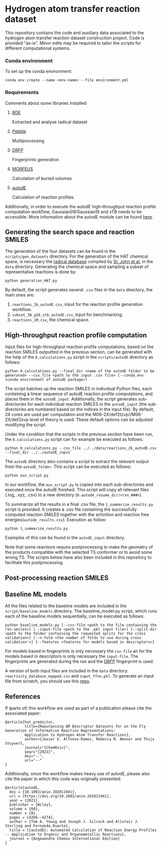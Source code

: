 # Hydrogen atom transfer reaction dataset
This repository contains the code and auxiliary data associated to the hydrogen atom transfer reaction dataset construction project. Code is provided 
"as-is". Minor edits may be required to tailor the scripts for different computational systems.

### Conda environment
To set up the conda environment:
```
conda env create --name <env-name> --file environment.yml
```

### Requirements
Comments about some libraries installed

1. [BDE](https://github.com/pstjohn/bde)

    Extracted and analyse radical dataset
2. [Pebble](https://github.com/noxdafox/pebble)

    Multiprocessing
3. [DRFP](https://github.com/reymond-group/drfp)

    Fingerprints generation
4. [MORFEUS](https://github.com/digital-chemistry-laboratory/morfeus)

    Calculation of buried volumes
5. [autodE](https://github.com/duartegroup/autodE)

    Calculation of reaction profiles.

Additionally, in order to execute the autodE high-throughput reaction profile computation workflow, Gaussian09/Gaussian16 and xTB needs to be accessible. 
More information about the autodE module can be found [here](https://github.com/duartegroup/autodE).

## Generating the search space and reaction SMILES

The generation of the four datasets can be found in the `scripts/gen_datasets` directory. For the generation of the HAT chemical space, is necessary the
[radical database](https://doi.org/10.6084/m9.figshare.c.4944855.v1) compiled by [St. John et al.](https://doi-org/10.1038/s41597-020-00588-x) in the 
`data` directory. Generating the chemical space and sampling a subset of representative reactions is done by:
```
python generation_HAT.py
```

By default, the script generates several `.csv` files in the `data` directory, the main ones are:

1. `reactions_2k_autodE.csv`, input for the reaction profile generation workflow.
2. `subset_30_g16_xtb_autodE.csv`, input for benchmarking.
3. `reactions_1M.csv`, the chemical space.

## High-throughput reaction profile computation

Input files for high-throughput reaction profile computations, based on the reaction SMILES outputted in the previous section, can be generated 
with the help of the `0.calculations.py` script in the `scripts/autodE` directory as follows:

```
python 0.calculations.py --final_dir <name of the autodE folder to be generated> --csv_file <path to the input .csv file> [--conda_env <conda environment of autodE package>]
```

The script batches up the reaction SMILES in individual Python files, each containing a linear sequence of autodE reaction profile computations, 
and places them in the `autodE_input`. Additionally, the script generates sub-directories for each individual reaction SMILES in the
`autodE_input` (the sub-directories are numbered based on the indices in the input file). By default, 24 cores are used per computation and the 
M06-2X/def2tzvp//M06-2X/def2svp level of theory is used. These default options can be adjusted modifying the script.

Under the condition that the scripts in the previous section have been run, the `0.calculations.py` script can for example be executed as follows:
```
python 0_calculations.py --csv_file ../../data/reactions_2k_autodE.csv --final_dir ../../autodE_input
```

The `autodE` directory also contains a script to extract the relevant output from the `autodE_folder`. This script 
can be executed as follows:
```
python aux_script.py
```

In our workflow, the `aux_script.py` is copied into each sub-directories and executed once the autodE finished. This script will copy all 
relevant files (.log, .xyz, .csv) to a new directory (`0.autode_resume_dir/<rxn_###>`). 

To summarize all the results in a final .csv file, the `1_summarize_results.py` script is provided. It creates a .csv file containing the successfully 
computed reaction SMILES together with the activition and reaction free energies(`autode_results.csv`). Execution as follow:
```
python 1_summarize_results.py
```

Examples of this can be found in the `autodE_input` directory.

Note that some reactions require postprocessing to make the geometry of the products compatible with the selected TS conformer or 
to avoid some wrong TS. The scripts below have also been included in this repository to facilitate this postprocessing.

## Post-processing reaction SMILES

## Baseline ML models

All the files related to the baseline models are included in the `script/baseline_models` directory. The baseline_model.py script, 
which runs each of the baseline models sequentially, can be executed as follows:
````
python baseline_models.py [--csv-file <path to the file containing the rxn-smiles>] [--input-file <path to the .pkl input file>] [--split-dir <path to the folder containing the requested splits for the cross validation>] [--n-fold <the number of folds to use during cross validation'>] [--features <features for models based in descriptors>]
````

For models based in fingerprints is only necessary the `csv-file` an for the models based in descriptors is only necessary 
the `input-file`. The fingerprints are generated during the run and the [DRFP](https://doi-org/10.1039/D1DD00006C) fingerprint is used.

A version of both input files are included in the ``data`` directory: `reactivity_database_mapped.csv` and `input_ffnn.pkl`. To generate an input file from scratch, 
you should use this [repo](https://github.com/chimie-paristech-CTM/energy_predictor_HAT).

## References

If (parts of) this workflow are used as part of a publication please cite the associated paper:
```
@article{hat_predictor,
         title={Repurposing QM Descriptor Datasets for on the Fly Generation of Informative Reaction Representations: 
         Application to Hydrogen Atom Transfer Reactions}, 
         author={Javier E. Alfonso-Ramos, Rebecca M. Neeser and Thijs Stuyver},
         journal="{ChemRxiv}",
         year="{2023}",
         doi="--",
         url="--"
}
```

Additionally, since the workflow makes heavy use of autodE, please also cite the paper in which this code was originally presented:
```
@article{autodE,
  doi = {10.1002/anie.202011941},
  url = {https://doi.org/10.1002/anie.202011941},
  year = {2021},
  publisher = {Wiley},
  volume = {60},
  number = {8},
  pages = {4266--4274},
  author = {Tom A. Young and Joseph J. Silcock and Alistair J. Sterling and Fernanda Duarte},
  title = {{autodE}: Automated Calculation of Reaction Energy Profiles -- Application to Organic and Organometallic Reactions},
  journal = {Angewandte Chemie International Edition}
}
```
